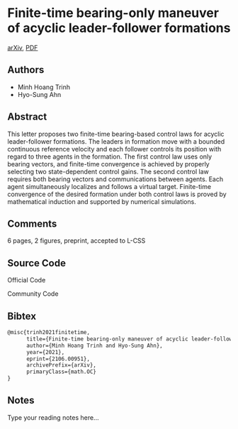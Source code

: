 
# Finite-time bearing-only maneuver of acyclic leader-follower formations

[arXiv](https://arxiv.org/abs/2106.0951), [PDF](https://arxiv.org/pdf/2106.0951.pdf)

## Authors

- Minh Hoang Trinh
- Hyo-Sung Ahn

## Abstract

This letter proposes two finite-time bearing-based control laws for acyclic leader-follower formations. The leaders in formation move with a bounded continuous reference velocity and each follower controls its position with regard to three agents in the formation. The first control law uses only bearing vectors, and finite-time convergence is achieved by properly selecting two state-dependent control gains. The second control law requires both bearing vectors and communications between agents. Each agent simultaneously localizes and follows a virtual target. Finite-time convergence of the desired formation under both control laws is proved by mathematical induction and supported by numerical simulations.

## Comments

6 pages, 2 figures, preprint, accepted to L-CSS

## Source Code

Official Code



Community Code



## Bibtex

```tex
@misc{trinh2021finitetime,
      title={Finite-time bearing-only maneuver of acyclic leader-follower formations}, 
      author={Minh Hoang Trinh and Hyo-Sung Ahn},
      year={2021},
      eprint={2106.00951},
      archivePrefix={arXiv},
      primaryClass={math.OC}
}
```

## Notes

Type your reading notes here...

